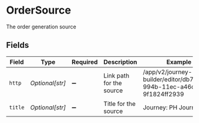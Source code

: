 # OrderSource

The order generation source


## Fields

| Field                                                               | Type                                                                | Required                                                            | Description                                                         | Example                                                             |
| ------------------------------------------------------------------- | ------------------------------------------------------------------- | ------------------------------------------------------------------- | ------------------------------------------------------------------- | ------------------------------------------------------------------- |
| `http`                                                              | *Optional[str]*                                                     | :heavy_minus_sign:                                                  | Link path for the source                                            | /app/v2/journey-builder/editor/db7f6940-994b-11ec-a46d-9f1824ff2939 |
| `title`                                                             | *Optional[str]*                                                     | :heavy_minus_sign:                                                  | Title for the source                                                | Journey: PH Journey                                                 |